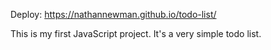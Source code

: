 Deploy: https://nathannewman.github.io/todo-list/

This is my first JavaScript project. It's a very simple todo list.